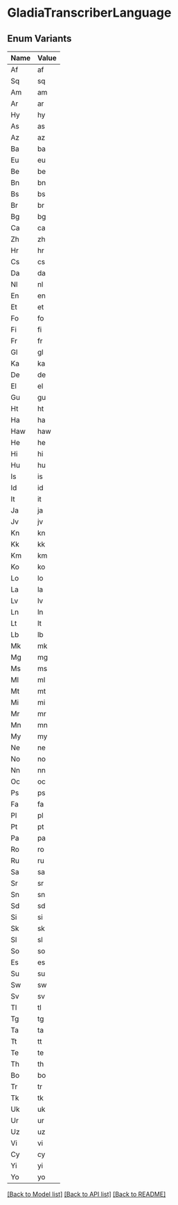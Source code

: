 # GladiaTranscriberLanguage

## Enum Variants

| Name | Value |
|---- | -----|
| Af | af |
| Sq | sq |
| Am | am |
| Ar | ar |
| Hy | hy |
| As | as |
| Az | az |
| Ba | ba |
| Eu | eu |
| Be | be |
| Bn | bn |
| Bs | bs |
| Br | br |
| Bg | bg |
| Ca | ca |
| Zh | zh |
| Hr | hr |
| Cs | cs |
| Da | da |
| Nl | nl |
| En | en |
| Et | et |
| Fo | fo |
| Fi | fi |
| Fr | fr |
| Gl | gl |
| Ka | ka |
| De | de |
| El | el |
| Gu | gu |
| Ht | ht |
| Ha | ha |
| Haw | haw |
| He | he |
| Hi | hi |
| Hu | hu |
| Is | is |
| Id | id |
| It | it |
| Ja | ja |
| Jv | jv |
| Kn | kn |
| Kk | kk |
| Km | km |
| Ko | ko |
| Lo | lo |
| La | la |
| Lv | lv |
| Ln | ln |
| Lt | lt |
| Lb | lb |
| Mk | mk |
| Mg | mg |
| Ms | ms |
| Ml | ml |
| Mt | mt |
| Mi | mi |
| Mr | mr |
| Mn | mn |
| My | my |
| Ne | ne |
| No | no |
| Nn | nn |
| Oc | oc |
| Ps | ps |
| Fa | fa |
| Pl | pl |
| Pt | pt |
| Pa | pa |
| Ro | ro |
| Ru | ru |
| Sa | sa |
| Sr | sr |
| Sn | sn |
| Sd | sd |
| Si | si |
| Sk | sk |
| Sl | sl |
| So | so |
| Es | es |
| Su | su |
| Sw | sw |
| Sv | sv |
| Tl | tl |
| Tg | tg |
| Ta | ta |
| Tt | tt |
| Te | te |
| Th | th |
| Bo | bo |
| Tr | tr |
| Tk | tk |
| Uk | uk |
| Ur | ur |
| Uz | uz |
| Vi | vi |
| Cy | cy |
| Yi | yi |
| Yo | yo |


[[Back to Model list]](../README.md#documentation-for-models) [[Back to API list]](../README.md#documentation-for-api-endpoints) [[Back to README]](../README.md)


